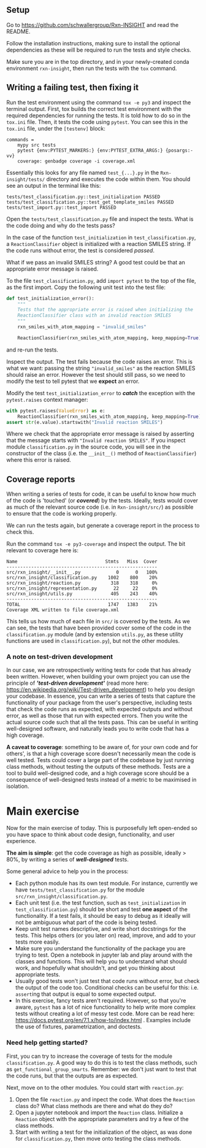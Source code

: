 ## Setup

Go to https://github.com/schwallergroup/Rxn-INSIGHT and read the README.

Follow the installation instructions, making sure to install the optional dependencies
as these will be required to run the tests and style checks.

Make sure you are in the top directory, and in your newly-created conda environment
`rxn-insight`, then run the tests with the `tox` command.


## Writing a failing test, then fixing it

Run the test environment using the command `tox -e py3` and inspect the terminal output.
First, tox builds the correct test environment with the required dependencies for
running the tests. It is told how to do so in the `tox.ini` file. Then, it tests the
code using `pytest`. You can see this in the `tox.ini` file, under the `[testenv]`
block:
```
commands =
    mypy src tests
    pytest {env:PYTEST_MARKERS:} {env:PYTEST_EXTRA_ARGS:} {posargs:-vv}
    coverage: genbadge coverage -i coverage.xml    
```
Essentially this looks for any file named `test_{...}.py` in the
`Rxn-insight/tests/` directory and executes the code within them. You should see an
output in the terminal like this:

```
tests/test_classification.py::test_initialization PASSED
tests/test_classification.py::test_get_template_smiles PASSED
tests/test_import.py::test_import PASSED
```

Open the `tests/test_classification.py` file and inspect the tests. What is the code
doing and why do the tests pass?

In the case of the function `test_initialization` in `test_classification.py`, a
`ReactionClassifier` object is initialized with a reaction SMILES string. If the code
runs without error, the test is considered *passed*.

What if we pass an invalid SMILES string? A good test could be that an appropriate error
message is raised. 

To the file `test_classification.py`, add `import pytest` to the top of the file, as the
first import. Copy the following unit test into the test file:

```py
def test_initialization_error():
    """
    Tests that the appropriate error is raised when initializing the
    ReactionClassifier class with an invalid reaction SMILES
    """
    rxn_smiles_with_atom_mapping = "invalid_smiles"

    ReactionClassifier(rxn_smiles_with_atom_mapping, keep_mapping=True)
```

and re-run the tests.

Inspect the output. The test fails because the code raises an error. This is what we
want: passing the string `"invalid_smiles"` as the reaction SMILES should raise an
error. However the test should still pass, so we need to modify the test to tell pytest
that we **expect** an error. 


Modify the test `test_initialization_error` to ***catch*** the
exception with the `pytest.raises` context manager:
```py
with pytest.raises(ValueError) as e:
    ReactionClassifier(rxn_smiles_with_atom_mapping, keep_mapping=True)
assert str(e.value).startswith("Invalid reaction SMILES")
```
Where we check that the appropriate error message is raised by asserting that the
message starts with `"Invalid reaction SMILES"`. If you inspect module
`classification.py` in the source code, you will see in the constructor of the class
(i.e. the `__init__()` method of `ReactionClassifier`) where this error is raised.

## Coverage reports

When writing a series of tests for code, it can be useful to know how much of the code
is 'touched' (or ***covered***) by the tests. Ideally, tests would cover as much of the
relevant source code (i.e. in `Rxn-insight/src/`) as possible to ensure that the code is
working properly.

We can run the tests again, but generate a coverage report in the process to check this.

Run the command `tox -e py3-coverage` and inspect the output. The bit relevant to
coverage here is:
```
Name                                Stmts   Miss  Cover
-------------------------------------------------------
src/rxn_insight/__init__.py             0      0   100%
src/rxn_insight/classification.py    1002    800    20%
src/rxn_insight/reaction.py           318    318     0%
src/rxn_insight/representation.py      22     22     0%
src/rxn_insight/utils.py              405    243    40%
-------------------------------------------------------
TOTAL                                1747   1383    21%
Coverage XML written to file coverage.xml
```

This tells us how much of each file in `src/` is covered by the tests. As we can see,
the tests that have been provided cover some of the code in the `classification.py`
module (and by
extension `utils.py`, as these utility functions are used in `classification.py`), but
not the other modules.


### A note on test-driven development

In our case, we are retrospectively writing tests for code that has already been
written. However, when building your owm project you can use the principle of
***'test-driven development'*** (read more here:
https://en.wikipedia.org/wiki/Test-driven_development) to help you design your codebase.
In essence, you can write a series of tests that capture the functionality of your
package from the user's perspective, including tests that check the code runs as
expected, with expected outputs and without error, as well as those that run with
expected errors. Then you write the actual source code such that all the tests pass.
This can be useful in writing well-designed software, and naturally leads you to write
code that has a high coverage.

**A caveat to coverage**: something to be aware of, for your own code and for others', is
that a high coverage score doesn't necessarily mean the code is well tested. Tests could
cover a large part of the codebase by just running class methods, without testing the
outputs of these methods. Tests are a tool to build well-designed code, and a high
coverage score should be a consequence of well-designed tests instead of a metric to be
maximised in isolation.


# Main exercise

Now for the main exercise of today. This is purposefully left open-ended so you
have space to think about code design, functionality, and user experience. 

**The aim is simple**: get the code coverage as high as possible, ideally > 80%, by
writing a series of ***well-designed*** tests.

Some general advice to help you in the process:

* Each python module has its own test module. For instance, currently we have
  `tests/test_classification.py` for the module `src/rxn_insight/classification.py`.
* Each unit test (i.e. the test function, such as `test_initialization` in
  `test_classification.py`) should be short and test **one aspect** of the
  functionality. If a test fails, it should be easy to debug as it ideally will not be
  ambiguous what part of the code is being tested.
* Keep unit test names descriptive, and write short docstrings for the tests. This helps
  others (or you later on) read, improve, and add to your tests more easily.
* Make sure you understand the functionality of the package you are trying to test. Open
  a notebook in jupyter lab and play around with the classes and functions. This will
  help you to understand what should work, and hopefully what shouldn't, and get you
  thinking about appropriate tests.
* Usually good tests won't just test that code runs without error, but check the output
  of the code too. Conditional checks can be useful for this: i.e. `assert`ing that
  output is equal to some expected output.
* In this exercise, fancy tests aren't required. However, so that you're aware, `pytest`
  has a lot of nice functionality to help write more complex tests without creating a
  lot of messy test code. More can be read here:
  https://docs.pytest.org/en/7.1.x/how-to/index.html . Examples include the use of
  fixtures, parametrization, and doctests.


### Need help getting started? 

First, you can try to increase the coverage of tests for the module `classification.py`.
A good way to do this is to test the class methods, such as
`get_functional_group_smarts`. Remember: we don't just want to test that the code runs,
but that the outputs are as expected.

Next, move on to the other modules. You could start with `reaction.py`:

1. Open the file `reaction.py` and inpect the code. What does the `Reaction` class do?
   What class methods are there and what do they do?
2. Open a jupyter notebook and import the `Reaction` class. Initialize a `Reaction`
   object with the appropriate parameters and try a few of the class methods.
3. Start with writing a test for the initialization of the object, as was done for
   `classification.py`, then move onto testing the class methods.